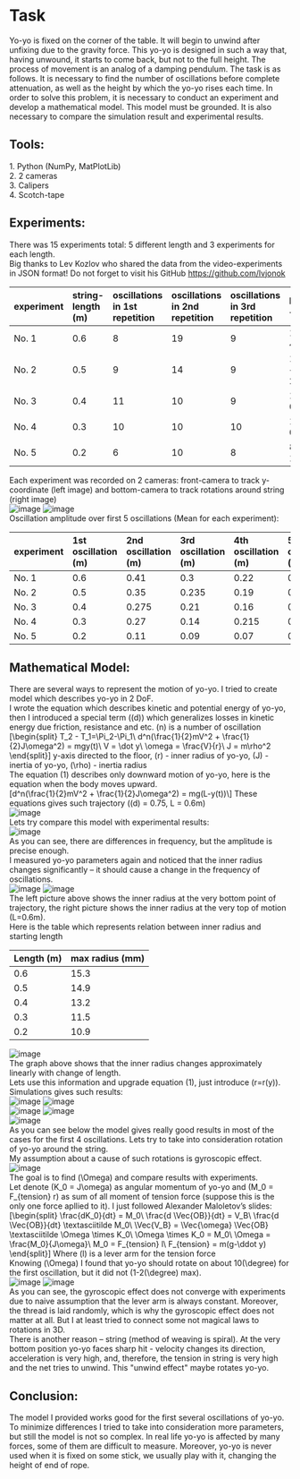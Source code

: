 # Task

Yo-yo is fixed on the corner of the table. It will begin to unwind after
unfixing due to the gravity force. This yo-yo is designed in such a way
that, having unwound, it starts to come back, but not to the full
height. The process of movement is an analog of a damping pendulum. The
task is as follows. It is necessary to find the number of oscillations
before complete attenuation, as well as the height by which the yo-yo
rises each time. In order to solve this problem, it is necessary to
conduct an experiment and develop a mathematical model. This model must
be grounded. It is also necessary to compare the simulation result and
experimental results.

## Tools:

1\. Python (NumPy, MatPlotLib)  
2\. 2 cameras  
3\. Calipers  
4\. Scotch-tape

## Experiments:

There was 15 experiments total: 5 different length and 3 experiments for
each length.  
Big thanks to Lev Kozlov who shared the data from the video-experiments
in JSON format\! Do not forget to visit his GitHub
<https://github.com/lvjonok>

| experiment | string-length (m) | oscillations in 1st repetition | oscillations in 2nd repetition | oscillations in 3rd repetition | Mean + std       |
| :--------- | :---------------- | :----------------------------- | :----------------------------- | :----------------------------- | :--------------- |
| No. 1      | 0.6               | 8                              | 19                             | 9                              | 12 +/- 4.967     |
| No. 2      | 0.5               | 9                              | 14                             | 9                              | 10.667 +/- 2.357 |
| No. 3      | 0.4               | 11                             | 10                             | 9                              | 10 +/- 0.816     |
| No. 4      | 0.3               | 10                             | 10                             | 10                             | 10 +/- 0         |
| No. 5      | 0.2               | 6                              | 10                             | 8                              | 8 +/- 1.633      |

Each experiment was recorded on 2 cameras: front-camera to track
y-coordinate (left image) and bottom-camera to track rotations around
string (right image)  
![image](images/pic1.jpeg) ![image](images/pic2.jpeg)  
Oscillation amplitude over first 5 oscillations (Mean for each
experiment):  

| experiment | 1st oscillation (m) | 2nd oscillation (m) | 3rd oscillation (m) | 4th oscillation (m) | 5th oscillation (m) |
| :--------- | :------------------ | :------------------ | :------------------ | :------------------ | :------------------ |
| No. 1      | 0.6                 | 0.41                | 0.3                 | 0.22                | 0.14                |
| No. 2      | 0.5                 | 0.35                | 0.235               | 0.19                | 0.135               |
| No. 3      | 0.4                 | 0.275               | 0.21                | 0.16                | 0.125               |
| No. 4      | 0.3                 | 0.27                | 0.14                | 0.215               | 0.195               |
| No. 5      | 0.2                 | 0.11                | 0.09                | 0.07                | 0.055               |

## Mathematical Model:

There are several ways to represent the motion of yo-yo. I tried to
create model which describes yo-yo in 2 DoF.  
I wrote the equation which describes kinetic and potential energy of
yo-yo, then I introduced a special term (\(d\)) which generalizes losses
in kinetic energy due friction, resistance and etc. \(n\) is a number of
oscillation  
\[\begin{split}
        T_2 - T_1=\Pi_2-\Pi_1\\
        d^n(\frac{1}{2}mV^2 + \frac{1}{2}J\omega^2) = mgy(t)\\
        V = \dot y\\
        \omega = \frac{V}{r}\\
        J = m\rho^2
    \end{split}\] y-axis directed to the floor, \(r\) - inner radius of
yo-yo, \(J\) - inertia of yo-yo, \(\rho\) - inertia radius  
The equation (1) describes only downward motion of yo-yo, here is the
equation when the body moves upward.  
\[d^n(\frac{1}{2}mV^2 + \frac{1}{2}J\omega^2) = mg(L-y(t))\\\] These
equations gives such trajectory (\(d\) = 0.75, L = 0.6m)  
![image](images/pic3.png)  
Lets try compare this model with experimental results:  
![image](images/pic4.png)  
As you can see, there are differences in frequency, but the amplitude is
precise enough.  
I measured yo-yo parameters again and noticed that the inner radius
changes significantly – it should cause a change in the frequency of
oscillations.  
![image](images/pic5.jpeg) ![image](images/pic6.jpeg)  
The left picture above shows the inner radius at the very bottom point
of trajectory, the right picture shows the inner radius at the very top
of motion (L=0.6m).  
Here is the table which represents relation between inner radius and
starting length

| Length (m) | max radius (mm) |
| :--------- | :-------------- |
| 0.6        | 15.3            |
| 0.5        | 14.9            |
| 0.4        | 13.2            |
| 0.3        | 11.5            |
| 0.2        | 10.9            |

![image](images/pic7.png)  
The graph above shows that the inner radius changes approximately
linearly with change of length.  
Lets use this information and upgrade equation (1), just introduce
\(r=r(y)\). Simulations gives such results:  
![image](images/pic8.png) ![image](images/pic9.png)  
![image](images/pic10.png) ![image](images/pic11.png)  
![image](images/pic12.png)  
As you can see below the model gives really good results in most of the
cases for the first 4 oscillations. Lets try to take into consideration
rotation of yo-yo around the string.  
My assumption about a cause of such rotations is gyroscopic effect.  
![image](images/pic13.png)  
The goal is to find \(\Omega\) and compare results with experiments.  
Let denote \(K_0 = J\omega\) as angular momentum of yo-yo and
\(M_0 = F_{tension} r\) as sum of all moment of tension force (suppose
this is the only one force apllied to it). I just followed Alexander
Maloletov’s slides:  
\[\begin{split}
        \frac{dK_0}{dt} = M_0\\
        \frac{d \Vec{OB}}{dt} = V_B\\
        \frac{d \Vec{OB}}{dt} \textasciitilde M_0\\
        \Vec{V_B} = \Vec{\omega} \Vec{OB} \textasciitilde \Omega \times K_0\\
        \Omega \times K_0 = M_0\\
        \Omega = \frac{M_0}{J\omega}\\
        M_0 = F_{tension} l\\
        F_{tension} = m(g-\ddot y)
    \end{split}\] Where \(l\) is a lever arm for the tension force  
Knowing \(\Omega\) I found that yo-yo should rotate on about
10\(\degree\) for the first oscillation, but it did not (1-2\(\degree\)
max).  
![image](images/pic14.png) ![image](images/pic15.png)  
As you can see, the gyroscopic effect does not converge with experiments
due to naive assumption that the lever arm is always constant. Moreover,
the thread is laid randomly, which is why the gyroscopic effect does not
matter at all. But I at least tried to connect some not magical laws to
rotations in 3D.  
There is another reason – string (method of weaving is spiral). At the
very bottom position yo-yo faces sharp hit - velocity changes its
direction, acceleration is very high, and, therefore, the tension in
string is very high and the net tries to unwind. This "unwind effect"
maybe rotates yo-yo.

## Conclusion:

The model I provided works good for the first several oscillations of
yo-yo. To minimize differences I tried to take into consideration more
parameters, but still the model is not so complex. In real life yo-yo is
affected by many forces, some of them are difficult to measure.
Moreover, yo-yo is never used when it is fixed on some stick, we usually
play with it, changing the height of end of rope.
